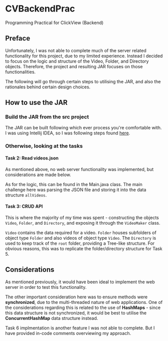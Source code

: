# CVBackendPrac
Programming Practical for ClickView (Backend)

## Preface
Unfortunately, I was not able to complete much of the server related functionality for this project, due to my limited experience. Instead I decided to focus on the logic and structure of the Video, Folder, and Directory objects. Therefore, the project and resulting JAR focuses on those functionalities.

The following will go through certain steps to utilising the JAR, and also the rationales behind certain design choices.

## How to use the JAR
### Build the JAR from the src project
The JAR can be built following which ever process you're comfortable with. I was using Intellij IDEA, so I was following steps found [here](https://blog.jetbrains.com/idea/2010/08/quickly-create-jar-artifact/).

### Otherwise, looking at the tasks
#### Task 2: Read videos.json
As mentioned above, no web server functionality was implemented, but considerations are made below.

As for the logic, this can be found in the Main.java class. The main challenge here was parsing the JSON file and storing it into the data structure `allVideos`.

#### Task 3: CRUD API
This is where the majority of my time was spent - constructing the objects `Video`, `Folder`, and `Directory`, and exposing it through the `VideoMaker` class.

`Video` contains the data required for a video. `Folder` houses subfolders of object type `Folder` and also videos of object type `Video`. The `Directory` is used to keep track of the `root` folder, providing a Tree-like structure. For obvious reasons, this was to replicate the folder/directory structure for Task 5.



## Considerations
As mentioned previously, it would have been ideal to implement the web server in order to test this functionality.

The other important consideration here was to ensure methods were **synchronized**, due to the multi-threaded nature of web applications. One of the considerations regarding this is related to the use of **HashMaps** - since this data structure is not synchronized, it would be best to utilise the **ConcurrentHashMap** data structure instead.

Task 6 implmentation is another feature I was not able to complete. But I have provided in-code comments overviewing my approach.
